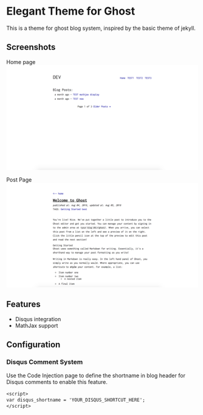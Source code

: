 # Elegant Theme for Ghost
This is a theme for ghost blog system, inspired by the basic theme of jekyll.

## Screenshots
Home page
![Front Page](img/2.png)

Post Page
![Post](img/1.png)

## Features
- Disqus integration
- MathJax support

## Configuration

### Disqus Comment System

Use the Code Injection page to define the shortname in blog header for Disqus comments to enable this feature.
```
<script>
var disqus_shortname = 'YOUR_DISQUS_SHORTCUT_HERE';
</script>
```

